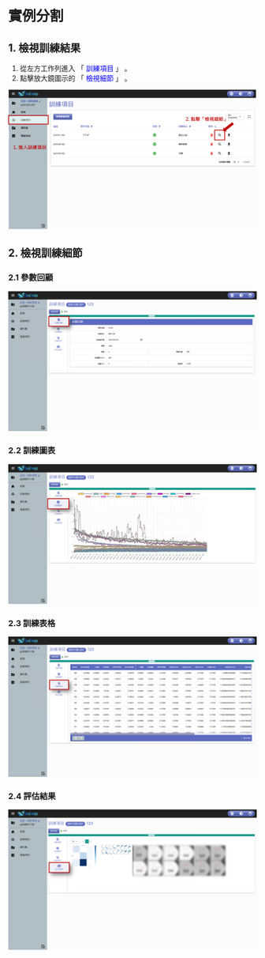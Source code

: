# 實例分割

## 1. 檢視訓練結果

1. 從左方工作列進入 「 <font color="blue">訓練項目</font> 」 。
2. 點擊放大鏡圖示的 「 <font color="blue">檢視細節</font> 」 。

![alt text](image-19.png)

## 2. 檢視訓練細節

### 2.1 參數回顧

![alt text](image-20.png)

### 2.2 訓練圖表

![alt text](image-21.png)

### 2.3 訓練表格

![alt text](image-22.png)

### 2.4 評估結果

![alt text](image-23.png)
